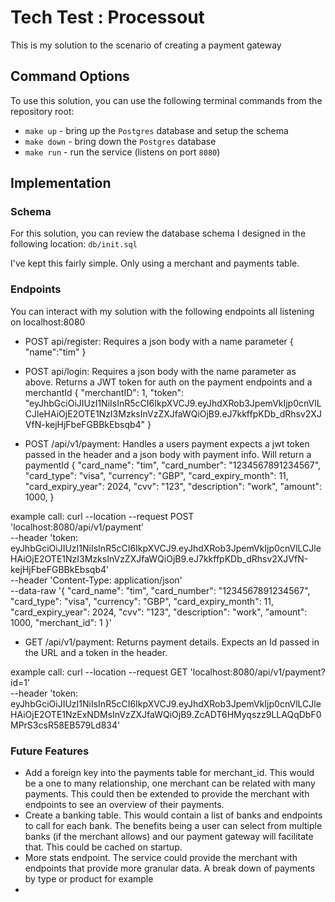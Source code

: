 # Tech Test : Processout

This is my solution to the scenario of creating a payment gateway

## Command Options

To use this solution, you can use the following terminal
commands from the repository root:

- `make up` - bring up the `Postgres` database and setup the
schema
- `make down` - bring down the `Postgres` database
- `make run` - run the service (listens on port `8080`)


## Implementation

### Schema
For this solution, you can review the database schema I designed
in the following location: `db/init.sql`

I've kept this fairly simple. Only using a merchant and payments table. 

### Endpoints

You can interact with my solution with the following endpoints all listening on localhost:8080 

- POST api/register: Requires a json body with a name parameter 
{
    "name":"tim"
}
- POST api/login: Requires a json body with the name parameter as above. Returns a JWT token for auth on the payment endpoints and a merchantId
{
    "merchantID": 1,
    "token": "eyJhbGciOiJIUzI1NiIsInR5cCI6IkpXVCJ9.eyJhdXRob3JpemVkIjp0cnVlLCJleHAiOjE2OTE1NzI3MzksInVzZXJfaWQiOjB9.eJ7kkffpKDb_dRhsv2XJVfN-kejHjFbeFGBBkEbsqb4"
}


- POST /api/v1/payment: Handles a users payment expects a jwt token passed in the header and a json body with payment info. Will return a paymentId 
{
    "card_name": "tim",
    "card_number": "1234567891234567",
    "card_type": "visa",
    "currency": "GBP",
    "card_expiry_month": 11,
    "card_expiry_year": 2024, 
    "cvv": "123",
    "description": "work",
    "amount": 1000,
}

example call: curl --location --request POST 'localhost:8080/api/v1/payment' \
--header 'token: eyJhbGciOiJIUzI1NiIsInR5cCI6IkpXVCJ9.eyJhdXRob3JpemVkIjp0cnVlLCJleHAiOjE2OTE1NzI3MzksInVzZXJfaWQiOjB9.eJ7kkffpKDb_dRhsv2XJVfN-kejHjFbeFGBBkEbsqb4' \
--header 'Content-Type: application/json' \
--data-raw '{
    "card_name": "tim",
    "card_number": "1234567891234567",
    "card_type": "visa",
    "currency": "GBP",
    "card_expiry_month": 11,
    "card_expiry_year": 2024, 
    "cvv": "123",
    "description": "work",
    "amount": 1000,
    "merchant_id": 1
}'


- GET /api/v1/payment: Returns payment details. Expects an Id passed in the URL and a token in the header. 

example call: curl --location --request GET 'localhost:8080/api/v1/payment?id=1' \
--header 'token: eyJhbGciOiJIUzI1NiIsInR5cCI6IkpXVCJ9.eyJhdXRob3JpemVkIjp0cnVlLCJleHAiOjE2OTE1NzExNDMsInVzZXJfaWQiOjB9.ZcADT6HMyqszz9LLAQqDbF0MPrS3csR58EB579Ld834'

### Future Features 
- Add a foreign key into the payments table for merchant_id. This would be a one to many relationship, one merchant can be related with many payments. This could then be extended to provide the merchant with endpoints to see an overview of their payments.
- Create a banking table. This would contain a list of banks and endpoints to call for each bank. The benefits being a user can select from multiple banks (if the merchant allows) and our payment gateway will facilitate that. This could be cached on startup. 
- More stats endpoint. The service could provide the merchant with endpoints that provide more granular data. A break down of payments by type or product for example 
- 
